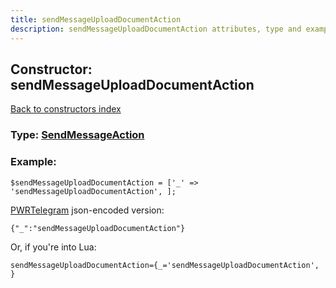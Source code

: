```yaml
---
title: sendMessageUploadDocumentAction
description: sendMessageUploadDocumentAction attributes, type and example
---
```

## Constructor: sendMessageUploadDocumentAction  
[Back to constructors index](index.md)






### Type: [SendMessageAction](../types/SendMessageAction.md)


### Example:

```
$sendMessageUploadDocumentAction = ['_' => 'sendMessageUploadDocumentAction', ];
```  

[PWRTelegram](https://pwrtelegram.xyz) json-encoded version:

```
{"_":"sendMessageUploadDocumentAction"}
```


Or, if you're into Lua:  


```
sendMessageUploadDocumentAction={_='sendMessageUploadDocumentAction', }

```


